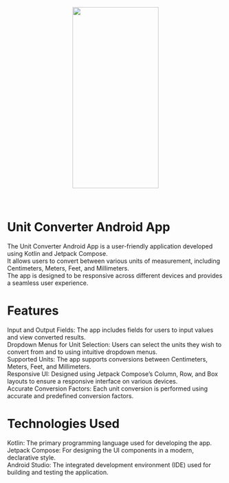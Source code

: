 <div align="center">
  <img src="https://github.com/daphnekimyh/unitConverter/assets/101921685/05b83e4f-d16a-4032-8d7e-4e7672085dbe" width="200" height="420" />
</div>
<br/>
<br/>



# Unit Converter Android App
The Unit Converter Android App is a user-friendly application developed using Kotlin and Jetpack Compose. <br/>
It allows users to convert between various units of measurement, including Centimeters, Meters, Feet, and Millimeters. <br/>
The app is designed to be responsive across different devices and provides a seamless user experience.<br/>

# Features
Input and Output Fields: The app includes fields for users to input values and view converted results.<br/>
Dropdown Menus for Unit Selection: Users can select the units they wish to convert from and to using intuitive dropdown menus.<br/>
Supported Units: The app supports conversions between Centimeters, Meters, Feet, and Millimeters.<br/>
Responsive UI: Designed using Jetpack Compose’s Column, Row, and Box layouts to ensure a responsive interface on various devices.<br/>
Accurate Conversion Factors: Each unit conversion is performed using accurate and predefined conversion factors.<br/>

# Technologies Used
Kotlin: The primary programming language used for developing the app.<br/>
Jetpack Compose: For designing the UI components in a modern, declarative style.<br/>
Android Studio: The integrated development environment (IDE) used for building and testing the application.<br/>

<br/>
<br/>
<br/>

